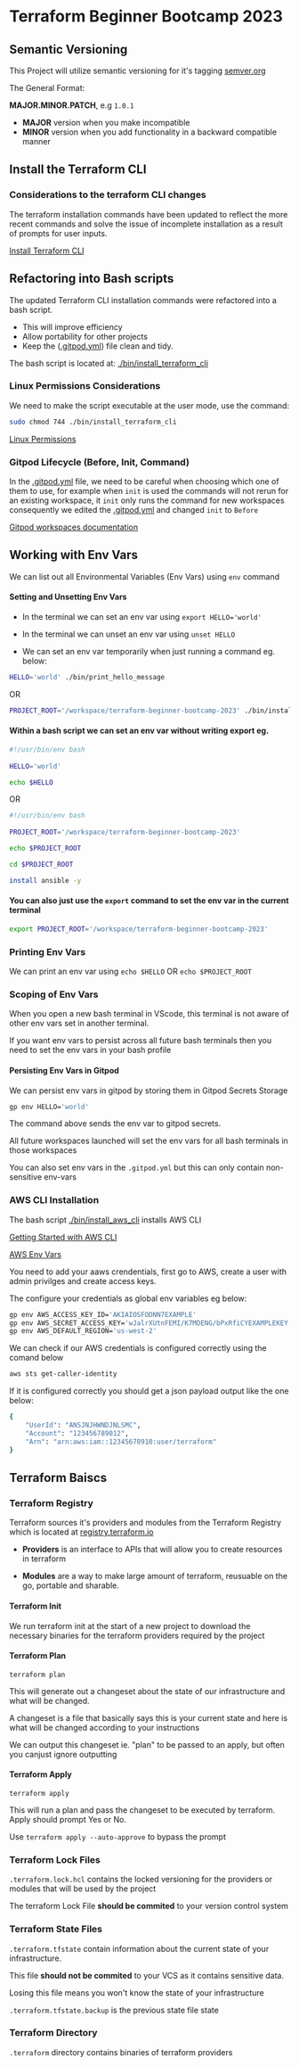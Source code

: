 # Terraform Beginner Bootcamp 2023

## Semantic Versioning
This Project will utilize semantic versioning for it's tagging
[semver.org](https://semver.org/)

The General Format:

**MAJOR.MINOR.PATCH**, e.g `1.0.1`

- **MAJOR** version when you make incompatible 
- **MINOR** version when you add functionality in a backward compatible manner

## Install the Terraform CLI

### Considerations to the terraform CLI changes

The terraform installation commands have been updated to reflect the more recent commands and solve the issue of incomplete installation as a result of prompts for user inputs.  

[Install Terraform CLI](https://developer.hashicorp.com/terraform/tutorials/aws-get-started/install-cli)

## Refactoring into Bash scripts

The updated Terraform CLI installation commands were refactored into a bash script. 
- This will improve efficiency 
- Allow portability for other projects 
- Keep the ([.gitpod.yml](.gitpod.yml)) file clean and tidy.

The bash script is located at: [./bin/install_terraform_cli](./bin/install_terraform_cli)

### Linux Permissions Considerations

We need to make the script executable at the user mode, use the command:

```sh
sudo chmod 744 ./bin/install_terraform_cli
```
[Linux Permissions](https://en.wikipedia.org/wiki/Chmod)

### Gitpod Lifecycle (Before, Init, Command)

In the [.gitpod.yml](.gitpod.yml) file, we need to be careful when choosing which one of them to use, for example when `init` is used the commands will not rerun for an existing workspace, it `init` only runs the command for new workspaces consequently we edited the [.gitpod.yml](.gitpod.yml) and changed `init` to `Before`

[Gitpod workspaces documentation](https://www.gitpod.io/docs/configure/workspaces/tasks)



## Working with Env Vars

We can list out all Environmental Variables (Env Vars) using `env` command

#### Setting and Unsetting Env Vars

- In the terminal we can set an env var using `export HELLO='world'`

- In the terminal we can unset an env var using `unset HELLO`

- We can set an env var temporarily when just running a command eg. below:

```sh
HELLO='world' ./bin/print_hello_message
```
OR 

```sh
PROJECT_ROOT='/workspace/terraform-beginner-bootcamp-2023' ./bin/install_terraform_cli
```

#### Within a bash script we can set an env var without writing export eg.

```sh
#!/usr/bin/env bash
 
HELLO='world'

echo $HELLO
```

OR

```sh
#!/usr/bin/env bash
 
PROJECT_ROOT='/workspace/terraform-beginner-bootcamp-2023'

echo $PROJECT_ROOT

cd $PROJECT_ROOT

install ansible -y
```

#### You can also just use the `export` command to set the env var in the current terminal

```sh
export PROJECT_ROOT='/workspace/terraform-beginner-bootcamp-2023'
```

### Printing Env Vars

We can print an env var using `echo $HELLO` OR `echo $PROJECT_ROOT`

### Scoping of Env Vars

When you open a new bash terminal in VScode, this terminal is not aware of other
env vars set in another terminal.

If you want env vars to persist across all future bash terminals then you need to 
set the env vars in your bash profile

#### Persisting Env Vars in Gitpod

We can persist env vars in gitpod by storing them in Gitpod Secrets Storage

```sh
gp env HELLO='world'
```

The command above sends the env var to gitpod secrets. 

All future workspaces launched will set the env vars for all bash terminals in those
workspaces

You can also set env vars in the `.gitpod.yml` but this can only contain non-sensitive env-vars 


### AWS CLI Installation

The bash script [./bin/install_aws_cli](./bin/install_aws_cli) installs AWS CLI

[Getting Started with AWS CLI](https://docs.aws.amazon.com/cli/latest/userguide/getting-started-install.html)

[AWS Env Vars](https://docs.aws.amazon.com/cli/latest/userguide/cli-configure-envvars.html)

You need to add your aaws crendentials, first go to AWS, create a user with admin privilges and create access keys. 

The configure your credentials as global env variables eg below:

```sh
gp env AWS_ACCESS_KEY_ID='AKIAIOSFODNN7EXAMPLE'
gp env AWS_SECRET_ACCESS_KEY='wJalrXUtnFEMI/K7MDENG/bPxRfiCYEXAMPLEKEY'
gp env AWS_DEFAULT_REGION='us-west-2'
```

We can check if our AWS credentials is configured correctly using the comand below

```sh
aws sts get-caller-identity
```
If it is configured correctly you should get a json payload output like the one below:

```sh
{
    "UserId": "ANSJNJHWNDJNLSMC",
    "Account": "123456789012",
    "Arn": "arn:aws:iam::12345678910:user/terraform"
}
```
## Terraform Baiscs

### Terraform Registry

Terraform sources it's providers and modules from the Terraform Registry which  is located at [registry.terraform.io](https://registry.terraform.io/)
 
- **Providers** is an interface to APIs that will allow you to create resources in terraform

- **Modules** are a way to make large amount of terraform, reusuable on the go, portable and sharable.


#### Terraform Init

We run terraform init at the start of a new project to download the necessary binaries for the  terraform providers required by the project

#### Terraform Plan

`terraform plan`

This will generate out a changeset about the state of our infrastructure and what will be changed. 

A changeset is a file that basically says this is your current state and here is what will be changed according to your instructions

We can output this changeset ie. "plan" to be passed to an apply, but often you canjust ignore outputting

#### Terraform Apply

`terraform apply`

This will run a plan and pass the changeset to be executed by terraform. Apply should prompt 
Yes or No.

Use `terraform apply --auto-approve` to bypass the prompt

### Terraform Lock Files

`.terraform.lock.hcl` contains the locked versioning for the providers or modules 
that will be used by the project

The terraform Lock File **should be commited** to your version control system

### Terraform State Files


`.terraform.tfstate` contain information about the current state of your infrastructure.

This file **should not be commited** to your VCS as it contains sensitive data.

Losing this file means you won't know the state of your infrastructure 


`.terraform.tfstate.backup` is the previous state file state

### Terraform Directory

`.terraform` directory contains binaries of terraform providers




